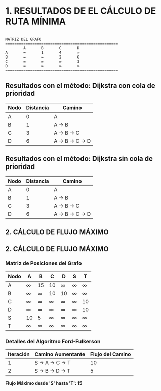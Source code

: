 # 1. RESULTADOS DE EL CÁLCULO DE RUTA MÍNIMA

```

MATRIZ DEL GRAFO
==================================================
        A       B       C       D       
A       ∞       1       4       ∞       
B       ∞       ∞       2       6       
C       ∞       ∞       ∞       3       
D       ∞       ∞       ∞       ∞       
==================================================

```

## Resultados con el método: Dijkstra con cola de prioridad

| Nodo | Distancia | Camino              |
|------|-----------|---------------------|
| A  | 0         | A |
| B  | 1         | A -> B |
| C  | 3         | A -> B -> C |
| D  | 6         | A -> B -> C -> D |


## Resultados con el método: Dijkstra sin cola de prioridad

| Nodo | Distancia | Camino              |
|------|-----------|---------------------|
| A  | 0         | A |
| B  | 1         | A -> B |
| C  | 3         | A -> B -> C |
| D  | 6         | A -> B -> C -> D |

## 2. CÁLCULO DE FLUJO MÁXIMO


## 2. CÁLCULO DE FLUJO MÁXIMO

### Matriz de Posiciones del Grafo

| Nodo |A | B | C | D | S | T |
|------|------|------|------|------|------|------|
| A | ∞ | 15 | 10 | ∞ | ∞ | ∞ |
| B | ∞ | ∞ | 10 | 10 | ∞ | ∞ |
| C | ∞ | ∞ | ∞ | ∞ | ∞ | 10 |
| D | ∞ | ∞ | ∞ | ∞ | ∞ | 10 |
| S | 10 | 5 | ∞ | ∞ | ∞ | ∞ |
| T | ∞ | ∞ | ∞ | ∞ | ∞ | ∞ |


### Detalles del Algoritmo Ford-Fulkerson

| Iteración | Camino Aumentante         | Flujo del Camino |
|-----------|---------------------------|------------------|
| 1 | S -> A -> C -> T | 10 |
| 2 | S -> B -> D -> T | 5 |

**Flujo Máximo desde 'S' hasta 'T': 15**

